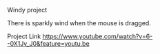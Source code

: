 Windy project

There is sparkly wind when the mouse is dragged. 

Project Link 
https://www.youtube.com/watch?v=6--0X1Jv_J0&feature=youtu.be
